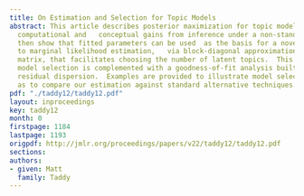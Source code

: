 ```yaml
---
title: On Estimation and Selection for Topic Models
abstract: This article describes posterior maximization for topic models, identifying
  computational and   conceptual gains from inference under a non-standard    parametrization.  We
  then show that fitted parameters can be used  as the basis for a novel approach
  to marginal likelihood estimation,   via block-diagonal approximation to the information
  matrix, that facilitates choosing the number of latent topics.  This   likelihood-based
  model selection is complemented with a goodness-of-fit analysis built around estimated
  residual dispersion.  Examples are provided to illustrate model selection as well
  as to compare our estimation against standard alternative techniques.
pdf: "./taddy12/taddy12.pdf"
layout: inproceedings
key: taddy12
month: 0
firstpage: 1184
lastpage: 1193
origpdf: http://jmlr.org/proceedings/papers/v22/taddy12/taddy12.pdf
sections: 
authors:
- given: Matt
  family: Taddy
---
```

